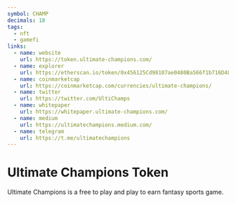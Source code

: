```yaml
---
symbol: CHAMP
decimals: 18
tags:
  - nft
  - gamefi
links:
  - name: website
    url: https://token.ultimate-champions.com/
  - name: explorer
    url: https://etherscan.io/token/0x456125Cd98107ae0480Ba566f1b716D48Ba31453
  - name: coinmarketcap
    url: https://coinmarketcap.com/currencies/ultimate-champions/
  - name: twitter
    url: https://twitter.com/UltiChamps
  - name: whitepaper
    url: https://whitepaper.ultimate-champions.com/
  - name: medium
    url: https://ultimatechampions.medium.com/
  - name: telegram
    url: https://t.me/ultimatechampions
---
```


# Ultimate Champions Token

Ultimate Champions is a free to play and play to earn fantasy sports game.
